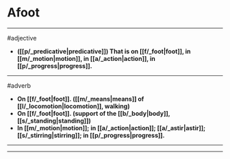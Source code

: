 # Afoot
---
#adjective
- **([[p/_predicative|predicative]]) That is on [[f/_foot|foot]], in [[m/_motion|motion]], in [[a/_action|action]], in [[p/_progress|progress]].**
---
#adverb
- **On [[f/_foot|foot]]. ([[m/_means|means]] of [[l/_locomotion|locomotion]], walking)**
- **On [[f/_foot|foot]]. (support of the [[b/_body|body]], [[s/_standing|standing]])**
- **In [[m/_motion|motion]]; in [[a/_action|action]]; [[a/_astir|astir]]; [[s/_stirring|stirring]]; in [[p/_progress|progress]].**
---
---
